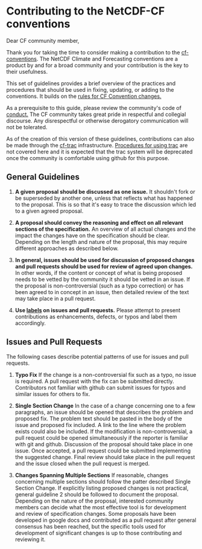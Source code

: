 # Contributing to the NetCDF-CF conventions

Dear CF community member,

Thank you for taking the time to consider making a contribution to the
[cf-conventions](http://cfconventions.org/).
The NetCDF Climate and Forecasting conventions are a product by and for a broad
community and your contribution is the key to their usefulness.

This set of guidelines provides a brief overview of the practices and procedures
that should be used in fixing, updating, or adding to the conventions. It builds
on the [rules for CF Convention changes.](http://cfconventions.org/rules.html)

As a prerequisite to this guide, please review the community's code of
[conduct.](https://github.com/cf-convention/cf-conventions/blob/master/CODE_OF_CONDUCT.md)
The CF community takes great pride in respectful and collegial
discourse. Any disrespectful or otherwise derogatory communication will not be
tolerated.

As of the creation of this version of these guidelines, contributions can also be
made through the [cf-trac](https://cf-trac.llnl.gov/trac/) infrastructure.
[Procedures for using trac](http://cfconventions.org/rules.html) are not covered
here and it is expected that the trac system will be deprecated once the
community is comfortable using github for this purpose.

## General Guidelines

1. **A given proposal should be discussed as one issue.** It shouldn't fork or
be superseded by another one, unless that reflects what has happened to the
proposal. This is so that it's easy to trace the discussion which led to a
given agreed proposal.

2. **A proposal should convey the reasoning and effect on all relevant
sections of the specification.** An overview of all actual changes and the
impact the changes have on the specification should be clear. Depending on the
length and nature of the proposal, this may require different approaches as
described below.

3. **In general, issues should be used for discussion of proposed changes and
pull requests should be used for review of agreed upon changes.** In other words,
if the content or concept of what is being proposed needs to be vetted by the
community it should be vetted in an issue. If the proposal is non-controversial
(such as a typo correction) or has been agreed to in concept in an issue, then
detailed review of the text may take place in a pull request.

4. **Use [labels](https://github.com/cf-convention/cf-conventions/labels) on issues 
and pull requests.** Please attempt to present contributions as enhancements, 
defects, or typos and label them accordingly. 

## Issues and Pull Requests

The following cases describe potential patterns of use for issues and pull requests.

1. **Typo Fix** If the change is a non-controversial fix such as a typo,
no issue is required. A pull request with the fix can be submitted directly.
Contributors not familiar with github can submit issues for typos and similar
issues for others to fix.

2. **Single Section Change** In the case of a change concerning one to a few
paragraphs, an issue should be opened that describes the problem and proposed
fix. The problem text should be pasted in the body of the issue and proposed fix
included. A link to the line where the problem exists could also be included.
If the modification is non-controversial, a pull request could be opened
simultaneously if the reporter is familiar with git and github. Discussion of
the proposal should take place in one issue. Once accepted, a pull request could
be submitted implementing the suggested change. Final review should take place
in the pull request and the issue closed when the pull request is merged.

3. **Changes Spanning Multiple Sections** If reasonable, changes concerning
multiple sections should follow the patter described Single Section Change.
If explicitly listing proposed changes is not practical, general guideline
2 should be followed to document the proposal. Depending on the nature of the
proposal, interested community members can decide what the most effective tool
is for development and review of specification changes. Some proposals have
been developed in google docs and contributed as a pull request after general
consensus has been reached, but the specific tools used for development of
significant changes is up to those contributing and reviewing it.
